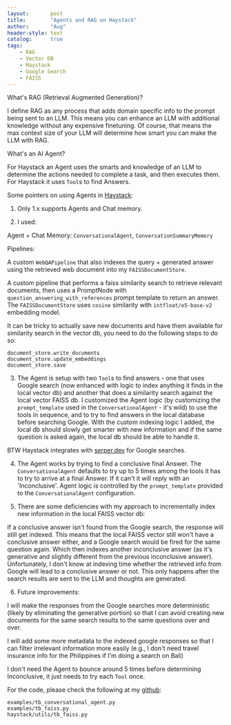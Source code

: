 ```yaml
---
layout:       post
title:        "Agents and RAG on Haystack"
author:       "Aug"
header-style: text
catalog:      true
tags:
    - RAG
    - Vector DB
    - Haystack
    - Google Search
    - FAISS
---
```

What's RAG (Retrieval Augmented Generation)?

I define RAG as any process that adds domain specific info to the prompt being sent to an LLM.  This means you can enhance an LLM with additional knowledge without any expensive finetuning.  Of course, that means the max context size of your LLM will determine how smart you can make the LLM with RAG.

What's an AI Agent?

For Haystack an Agent uses the smarts and knowledge of an LLM to determine the actions needed to complete a task, and then executes them.  For Haystack it uses `Tool`s to find Answers.

Some pointers on using Agents in [Haystack](https://github.com/deepset-ai/haystack):

1) Only 1.x supports Agents and Chat memory.

2) I used:

Agent + Chat Memory: `ConversationalAgent`, `ConversationSummaryMemory`

Pipelines: 

A custom `WebQAPipeline` that also indexes the query + generated answer using the retrieved web document into my `FAISSDocumentStore`.  

A custom pipeline that performs a faiss similarity search to retrieve relevant documents, then uses a PromptNode with `question_answering_with_references` prompt template to return an answer.  The `FAISSDocumentStore` uses `cosine` similarity with `intfloat/e5-base-v2` embedding model.

It can be tricky to actually save new documents and have them available for similarity search in the vector db, you need to do the following steps to do so:

```
document_store.write_documents
document_store.update_embeddings
document_store.save
```

3) The Agent is setup with two `Tool`s to find answers - one that uses Google search (now enhanced with logic to index anything it finds in the local vector db) and another that does a similarity search against the local vector FAISS db.  I customized the Agent logic (by customizing the `prompt_template` used in the `ConversationalAgent` - it's wild) to use the tools in sequence, and to try to find answers in the local database before searching Google.  With the custom indexing logic I added, the local db should slowly get smarter with new information and if the same question is asked again, the local db should be able to handle it.

BTW Haystack integrates with [serper.dev](https://serper.dev) for Google searches.

4) The Agent works by trying to find a conclusive final Answer.  The `ConversationalAgent` defaults to try up to 5 times among the tools it has to try to arrive at a final Answer.  If it can't it will reply with an 'Inconclusive'.  Agent logic is controlled by the `prompt_template` provided to the `ConversationalAgent` configuration.

5) There are some deficiencies with my approach to incrementally index new information in the local FAISS vector db:

If a conclusive answer isn't found from the Google search, the response will still get indexed.  This means that the local FAISS vector still won't have a conclusive answer either, and a Google search would be fired for the same question again.  Which then indexes another inconclusive answer (as it's generative and slightly different from the previous inconclusive answer).  Unfortunately, I don't know at indexing time whether the retrieved info from Google will lead to a conclusive answer or not.  This only happens after the search results are sent to the LLM and thoughts are generated.

6) Future improvements:  

I will make the responses from the Google searches more deterministic (likely by eliminating the generative portion) so that I can avoid creating new documents for the same search results to the same questions over and over.

I will add some more metadata to the indexed google responses so that I can filter irrelevant information more easily (e.g., I don't need travel insurance info for the Philippines if I'm doing a search on Bali)

I don't need the Agent to bounce around 5 times before determining Inconclusive, it just needs to try each `Tool` once.

For the code, please check the following at my [github](https://github.com/augchan42/haystack):

```
examples/tb_conversational_agent.py
examples/tb_faiss.py
haystack/utils/tb_faiss.py
```